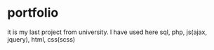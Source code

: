 # portfolio
it is my last project from university. I have used here sql, php, js(ajax, jquery), html, css(scss)  
